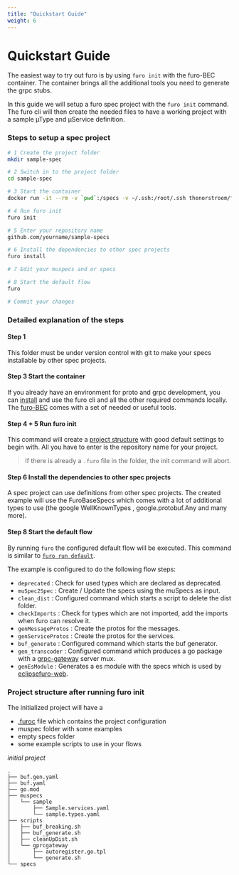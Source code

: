 ```yaml
---
title: "Quickstart Guide"
weight: 6
---
```



# Quickstart Guide
The easiest way to try out furo is by using `furo init` with the furo-BEC container.
The container brings all the additional tools you need to generate the grpc stubs.


In this guide we will setup a furo spec project with the `furo init` command. 
The furo cli will then create the needed files to have a working project with a sample µType and µService definition.  

### Steps to setup a spec project

```bash
# 1 Create the project folder
mkdir sample-spec

# 2 Switch in to the project folder
cd sample-spec

# 3 Start the container 
docker run -it --rm -v `pwd`:/specs -v ~/.ssh:/root/.ssh thenorstroem/furo-bec

# 4 Run furo init
furo init

# 5 Enter your repository name
github.com/yourname/sample-specs

# 6 Install the dependencies to other spec projects
furo install

# 7 Edit your muspecs and or specs

# 8 Start the default flow
furo

# Commit your changes
```

### Detailed explanation of the steps

#### Step 1 
This folder must be under version control with git to make your specs installable by other spec projects.

#### Step 3 Start the container
If you already have an environment for proto and grpc development, you can [install](/docs/installation/) and use the furo cli
and all the other required commands locally. The [furo-BEC](/docs/tools/BEC/) comes with a set of needed or useful tools.

#### Step 4 + 5 Run furo init
This command will create a [project structure](/docs/quickstart/#project-structure-after-running-furo-init) with good default settings to begin with.
All you have to enter is the repository name for your project.

> If there is already a `.furo` file in the folder, the init command will abort. 

#### Step 6 Install the dependencies to other spec projects
A spec project can use definitions from other spec projects. The created example will use the FuroBaseSpecs which comes with a lot of
additional types to use (the google WellKnownTypes , google.protobuf.Any and many more).

#### Step 8 Start the default flow
By running `furo` the configured default flow will be executed. This command is similar to [`furo run default`](/docs/commands/furo_run/).

The example is configured to do the following flow steps:

- `deprecated` : Check for used types which are declared as deprecated.
- `muSpec2Spec` : Create / Update the specs using the muSpecs as input.
- `clean_dist` : Configured command which starts a script to delete the dist folder.
- `checkImports` : Check for types which are not imported, add the imports when furo can resolve it.
- `genMessageProtos` : Create the protos for the messages.
- `genServiceProtos` : Create the protos for the services.
- `buf_generate` : Configured command which starts the buf generator.
- `gen_transcoder` : Configured command which produces a go package with a [grpc-gateway](https://grpc-ecosystem.github.io/grpc-gateway/) server mux. 
- `genEsModule` : Generates a es module with the specs which is used by [eclipsefuro-web](/docs/web-components/).

### Project structure after running furo init
The initialized project will have a
- [.furoc](/docs/configuration/) file which contains the project configuration
- muspec folder with some examples
- empty specs folder
- some example scripts to use in your flows

*initial project*
```
.
├── buf.gen.yaml
├── buf.yaml
├── go.mod
├── muspecs
│   └── sample
│       ├── Sample.services.yaml
│       └── sample.types.yaml
├── scripts
│   ├── buf_breaking.sh
│   ├── buf_generate.sh
│   ├── cleanUpDist.sh
│   └── gprcgateway
│       ├── autoregister.go.tpl
│       └── generate.sh
└── specs

```